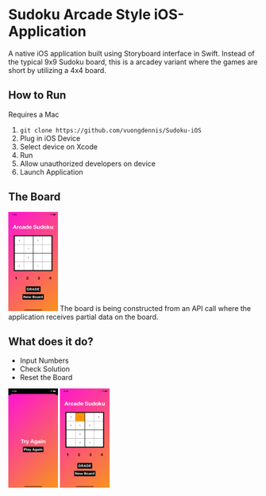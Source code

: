 # Sudoku Arcade Style iOS-Application
A native iOS application built using Storyboard interface in Swift. Instead of the typical 9x9 Sudoku board, this is a arcadey variant where the games are short by utilizing a 4x4 board.

## How to Run
Requires a Mac
1) ```git clone https://github.com/vuongdennis/Sudoku-iOS```
2) Plug in iOS Device
3) Select device on Xcode
4) Run
5) Allow unauthorized developers on device
6) Launch Application

## The Board
<img src="./images/new_starting.png" width="100px" height="200px">
The board is being constructed from an API call where the application receives partial data on the board.

## What does it do?
* Input Numbers
* Check Solution
* Reset the Board

<p float="left">
<img src="./images/grading_page.png" width="100px" height="200px">
<img src="./images/play.png" width="100px" height="200px">
 </p>


